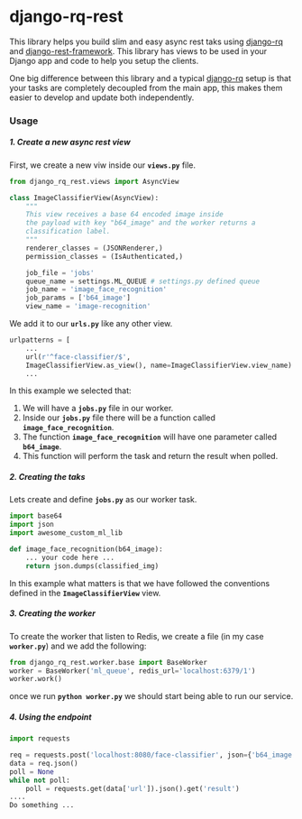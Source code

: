# django-rq-rest

This library helps you build slim and easy async rest taks using 
[django-rq](https://github.com/rq/django-rq) and 
[django-rest-framework](https://github.com/encode/django-rest-framework).
This library has views to be used in your Django app and code to help you setup the clients.

One big difference between this library and a typical
[django-rq](https://github.com/rq/django-rq) setup is that your tasks are 
completely decoupled from the main app, this makes them easier to develop and 
update both independently. 

### Usage

##### 1. Create a new async rest view
First, we create a new viw inside our **`views.py`** file. 
```python
from django_rq_rest.views import AsyncView

class ImageClassifierView(AsyncView):
    """
    This view receives a base 64 encoded image inside 
    the payload with key "b64_image" and the worker returns a 
    classification label.
    """
    renderer_classes = (JSONRenderer,)
    permission_classes = (IsAuthenticated,)

    job_file = 'jobs'
    queue_name = settings.ML_QUEUE # settings.py defined queue 
    job_name = 'image_face_recognition'
    job_params = ['b64_image']
    view_name = 'image-recognition'
```
We add it to our **`urls.py`** like any other view. 

```python
urlpatterns = [
    ...
    url(r'^face-classifier/$', 
    ImageClassifierView.as_view(), name=ImageClassifierView.view_name)
    ...
```

In this example we selected that:
 1. We will have a **`jobs.py`** file in our worker.
 2. Inside our **`jobs.py`** file there will be a function called  **`image_face_recognition`**.
 3. The function **`image_face_recognition`** will have one parameter called **`b64_image`**. 
 4. This function will perform the task and return the result when polled.

##### 2. Creating the taks
Lets create and define **`jobs.py`** as our worker task.
```python
import base64
import json
import awesome_custom_ml_lib

def image_face_recognition(b64_image):
    ... your code here ...
    return json.dumps(classified_img)
``` 
In this example what matters is that we have followed the conventions 
defined in the **`ImageClassifierView`** view.

##### 3. Creating the worker
To create the worker that listen to Redis, we create a file (in my case **`worker.py`**)
and we add the following:

```python
from django_rq_rest.worker.base import BaseWorker
worker = BaseWorker('ml_queue', redis_url='localhost:6379/1')
worker.work()
```
once we run **`python worker.py`** we should start being able to run our service.

##### 4. Using the endpoint

```python
import requests

req = requests.post('localhost:8080/face-classifier', json={'b64_image':'Base64 img...'})
data = req.json()
poll = None
while not poll:
    poll = requests.get(data['url']).json().get('result')
....
Do something ...
```